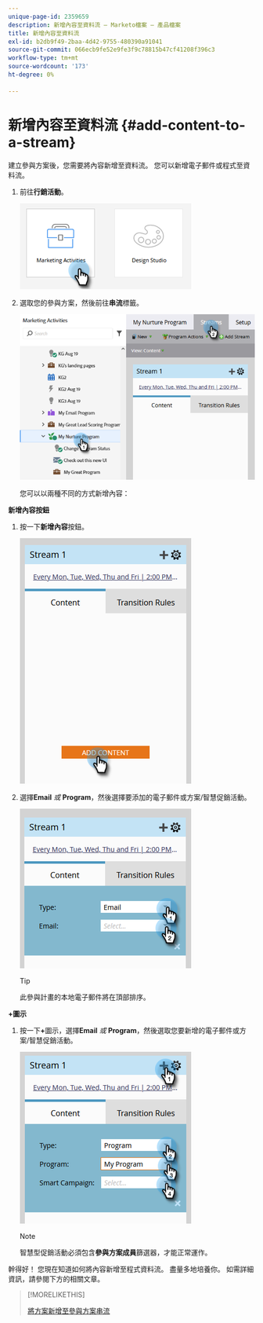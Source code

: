 ```yaml
---
unique-page-id: 2359659
description: 新增內容至資料流 — Marketo檔案 — 產品檔案
title: 新增內容至資料流
exl-id: b2db9f49-2baa-4d42-9755-480390a91041
source-git-commit: 066ecb9fe52e9fe3f9c78815b47cf41208f396c3
workflow-type: tm+mt
source-wordcount: '173'
ht-degree: 0%

---
```


# 新增內容至資料流 {#add-content-to-a-stream}

建立參與方案後，您需要將內容新增至資料流。 您可以新增電子郵件或程式至資料流。

1. 前往&#x200B;**行銷活動**。

   ![](assets/add-content-to-a-stream-1.png)

1. 選取您的參與方案，然後前往&#x200B;**串流**&#x200B;標籤。

   ![](assets/add-content-to-a-stream-2.png)

   您可以以兩種不同的方式新增內容：

**新增內容按鈕**

1. 按一下&#x200B;**新增內容**&#x200B;按鈕。

   ![](assets/add-content-to-a-stream-3.png)

1. 選擇&#x200B;**Email** _或_ **Program**，然後選擇要添加的電子郵件或方案/智慧促銷活動。

   ![](assets/add-content-to-a-stream-4.png)

   >[!TIP]
   >
   >此參與計畫的本地電子郵件將在頂部排序。

**+圖示**

1. 按一下&#x200B;**+**&#x200B;圖示，選擇&#x200B;**Email** _或_ **Program**，然後選取您要新增的電子郵件或方案/智慧促銷活動。

   ![](assets/add-content-to-a-stream-5.png)

   >[!NOTE]
   >
   >智慧型促銷活動必須包含&#x200B;**參與方案成員**&#x200B;篩選器，才能正常運作。

幹得好！ 您現在知道如何將內容新增至程式資料流。 盡量多地培養你。 如需詳細資訊，請參閱下方的相關文章。

>[!MORELIKETHIS]
>
>[將方案新增至參與方案串流](/help/marketo/product-docs/email-marketing/drip-nurturing/creating-an-engagement-program/adding-a-program-to-an-engagement-program-stream.md)
